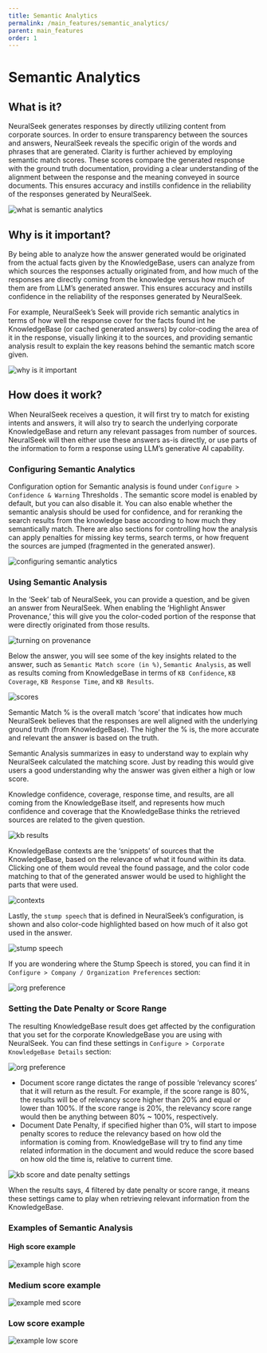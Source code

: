 ```yaml
---
title: Semantic Analytics
permalink: /main_features/semantic_analytics/
parent: main_features
order: 1
---
```


# Semantic Analytics

## What is it?
NeuralSeek generates responses by directly utilizing content from corporate sources. In order to ensure transparency between the sources and answers, NeuralSeek reveals the specific origin of the words and phrases that are generated. Clarity is further achieved by employing semantic match scores. These scores compare the generated response with the ground truth documentation, providing a clear understanding of the alignment between the response and the meaning conveyed in source documents. This ensures accuracy and instills confidence in the reliability of the responses generated by NeuralSeek.

![what is semantic analytics](images/image_001.png)

## Why is it important?
By being able to analyze how the answer generated would be originated from the actual facts given by the KnowledgeBase, users can analyze from which sources the responses actually originated from, and how much of the responses are directly coming from the knowledge versus how much of them are from LLM’s generated answer. This ensures accuracy and instills confidence in the reliability of the responses generated by NeuralSeek.

For example, NeuralSeek’s Seek will provide rich semantic analytics in terms of how well the response cover for the facts found int he KnowledgeBase (or cached generated answers) by color-coding the area of it in the response, visually linking it to the sources, and providing semantic analysis result to explain the key reasons behind the semantic match score given.

![why is it important](images/image_002.png)

## How does it work?
When NeuralSeek receives a question, it will first try to match for existing intents and answers, it will also try to search the underlying corporate KnowledgeBase and return any relevant passages from number of sources. NeuralSeek will then either use these answers as-is directly, or use parts of the information to form a response using LLM’s generative AI capability.

### Configuring Semantic Analytics
Configuration option for Semantic analysis is found under `Configure > Confidence & Warning` Thresholds . The semantic score model is enabled by default, but you can also disable it. You can also enable whether the semantic analysis should be used for confidence, and for reranking the search results from the knowledge base according to how much they semantically match. There are also sections for controlling how the analysis can apply penalties for missing key terms, search terms, or how frequent the sources are jumped (fragmented in the generated answer).

![configuring semantic analytics](images/image_003.png)

### Using Semantic Analysis
In the ‘Seek’ tab of NeuralSeek, you can provide a question, and be given an answer from NeuralSeek. When enabling the ‘Highlight Answer Provenance,’ this will give you the color-coded portion of the response that were directly originated from those results.

![turning on provenance](images/image_004.png)

Below the answer, you will see some of the key insights related to the answer, such as `Semantic Match score (in %)`, `Semantic Analysis`, as well as results coming from KnowledgeBase in terms of `KB Confidence`, `KB Coverage`, `KB Response Time`, and `KB Results`.

![scores](images/image_005.png)

Semantic Match % is the overall match ‘score’ that indicates how much NeuralSeek believes that the responses are well aligned with the underlying ground truth (from KnowledgeBase). The higher the % is, the more accurate and relevant the answer is based on the truth.

Semantic Analysis summarizes in easy to understand way to explain why NeuralSeek calculated the matching score. Just by reading this would give users a good understanding why the answer was given either a high or low score.

Knowledge confidence, coverage, response time, and results, are all coming from the KnowledgeBase itself, and represents how much confidence and coverage that the KnowledgeBase thinks the retrieved sources are related to the given question.

![kb results](images/image_006.png)

KnowledgeBase contexts are the ‘snippets’ of sources that the KnowledgeBase, based on the relevance of what it found within its data. Clicking one of them would reveal the found passage, and the color code matching to that of the generated answer would be used to highlight the parts that were used.

![contexts](images/image_007.png)

Lastly, the `stump speech` that is defined in NeuralSeek’s configuration, is shown and also color-code highlighted based on how much of it also got used in the answer.

![stump speech](images/image_008.png)

If you are wondering where the Stump Speech is stored, you can find it in `Configure > Company / Organization Preferences` section:

![org preference](images/image_009.png)

### Setting the Date Penalty or Score Range
The resulting KnowledgeBase result does get affected by the configuration that you set for the corporate KnowledgeBase you are using with NeuralSeek. You can find these settings in `Configure > Corporate KnowledgeBase Details` section:

![org preference](images/image_010.png)

- Document score range dictates the range of possible ‘relevancy scores’ that it will return as the result. For example, if the score range is 80%, the results will be of relevancy score higher than 20% and equal or lower than 100%. If the score range is 20%, the relevancy score range would then be anything between 80% ~ 100%, respectively.
- Document Date Penalty, if specified higher than 0%, will start to impose penalty scores to reduce the relevancy based on how old the information is coming from. KnowledgeBase will try to find any time related information in the document and would reduce the score based on how old the time is, relative to current time.

![kb score and date penalty settings](images/image_011.png)

When the results says, 4 filtered by date penalty or score range, it means these settings came to play when retrieving relevant information from the KnowledgeBase.

### Examples of Semantic Analysis
#### High score example
![example high score](images/image_012.png)

### Medium score example
![example med score](images/image_013.png)

### Low score example
![example low score](images/image_014.png)